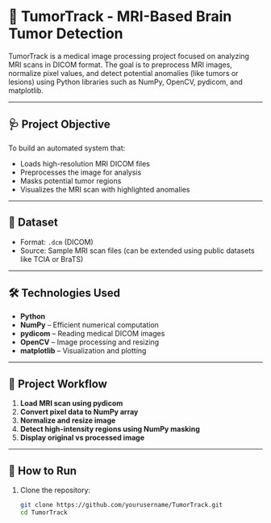 # 🧠 TumorTrack - MRI-Based Brain Tumor Detection

TumorTrack is a medical image processing project focused on analyzing MRI scans in DICOM format. The goal is to preprocess MRI images, normalize pixel values, and detect potential anomalies (like tumors or lesions) using Python libraries such as NumPy, OpenCV, pydicom, and matplotlib.

---

## 🩺 Project Objective

To build an automated system that:
- Loads high-resolution MRI DICOM files
- Preprocesses the image for analysis
- Masks potential tumor regions
- Visualizes the MRI scan with highlighted anomalies

---

## 📂 Dataset

- Format: `.dcm` (DICOM)
- Source: Sample MRI scan files (can be extended using public datasets like TCIA or BraTS)

---

## 🛠️ Technologies Used

- **Python**
- **NumPy** – Efficient numerical computation
- **pydicom** – Reading medical DICOM images
- **OpenCV** – Image processing and resizing
- **matplotlib** – Visualization and plotting

---

## 📸 Project Workflow

1. **Load MRI scan using pydicom**
2. **Convert pixel data to NumPy array**
3. **Normalize and resize image**
4. **Detect high-intensity regions using NumPy masking**
5. **Display original vs processed image**

---

## 🚀 How to Run

1. Clone the repository:
   ```bash
   git clone https://github.com/yourusername/TumorTrack.git
   cd TumorTrack
